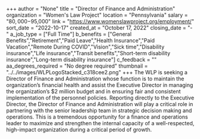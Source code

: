 +++
author = "None"
title = "Director of Finance and Administration"
organization = "Women's Law Project"
location = "Pennsylvania"
salary = "$80,000-$95,000"
link = "https://www.womenslawproject.org/employment/"
sort_date = "2022-10-17"
created_at = "October 17, 2022"
closing_date = "-"
a_job_type = ["Full Time"]
b_benefits = ["General Benefits","Retirement","Paid Leave","Health Insurance","Paid Vacation","Remote During COVID","Vision","Sick time","Disability insurance","Life insurance","Transit benefits","Short-term disability insurance","Long-term disability insurance"]
c_feedback = ""
aa_degrees_required = "No degree required"
thumbnail = "../../images/WLPLogoStacked_c318cee2.png"
+++
The WLP is seeking a Director of Finance and Administration whose function is to maintain the organization’s financial health and assist the Executive Director in managing the organization’s $2 million budget and in ensuring fair and consistent implementation of the personnel policies. Reporting directly to the Executive Director, the Director of Finance and Administration will play a critical role in partnering with the senior leadership team in strategic decision making and operations. This is a tremendous opportunity for a finance and operations leader to maximize and strengthen the internal capacity of a well-respected, high-impact organization during a critical period of growth.